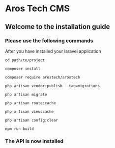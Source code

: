 # Aros Tech CMS

## Welcome to the installation guide

### Please use the following commands
After you have installed your laravel application

```cd path/to/project```

``composer install ``

``composer require arostech/arostech ``

``php artisan vendor:publish --tag=migrations ``

``php artisan migrate``

``php artisan route:cache``

``php artisan view:cache``

``php artisan config:clear``

``npm run build``

### The API is now installed
